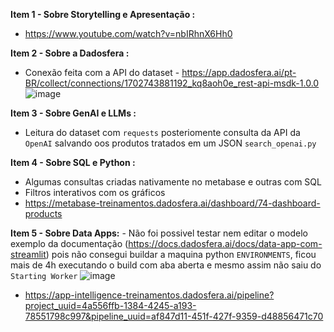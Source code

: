 **Item 1 - Sobre Storytelling e Apresentação :**
  - https://www.youtube.com/watch?v=nbIRhnX6Hh0
  
**Item  2 - Sobre a Dadosfera :** 
  - Conexão feita com a API do dataset - https://app.dadosfera.ai/pt-BR/collect/connections/1702743881192_kq8aoh0e_rest-api-msdk-1.0.0
  ![image](https://github.com/ddgab/david_faustino_DDF_DATAANALYST_122023/assets/85763594/17df2a20-a0db-484e-8d52-3e26c2980c4a)


**Item 3 - Sobre GenAI e LLMs :**  
  - Leitura do dataset com `requests` posteriomente consulta da API da `OpenAI` salvando oos produtos tratados em um JSON `search_openai.py`

**Item  4 - Sobre SQL e Python :**
  - Algumas consultas criadas nativamente no metabase e outras com SQL
  -  Filtros interativos com os gráficos 
  - https://metabase-treinamentos.dadosfera.ai/dashboard/74-dashboard-products

**Item  5 - Sobre Data Apps:**
    - Não foi possivel testar nem editar o modelo exemplo da documentação (https://docs.dadosfera.ai/docs/data-app-com-streamlit)  pois não consegui buildar a maquina python `ENVIRONMENTS`, ficou mais de 4h executando o build com aba aberta e mesmo assim não saiu do `Starting Worker`
    ![image](https://github.com/ddgab/david_faustino_DDF_DATAANALYST_122023/assets/85763594/cb11ee41-9540-4db8-8172-7c78db3b3ae5)
   - https://app-intelligence-treinamentos.dadosfera.ai/pipeline?project_uuid=4a556ffb-1384-4245-a193-78551798c997&pipeline_uuid=af847d11-451f-427f-9359-d48856471c70
    
